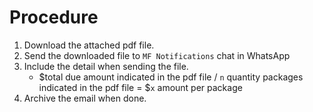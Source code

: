 # Procedure
1. Download the attached pdf file.
2. Send the downloaded file to `MF Notifications` chat in WhatsApp
3. Include the detail when sending the file.
	- $total due amount indicated in the pdf file / `n` quantity packages indicated in the pdf file = $`x` amount per package
4. Archive the email when done.